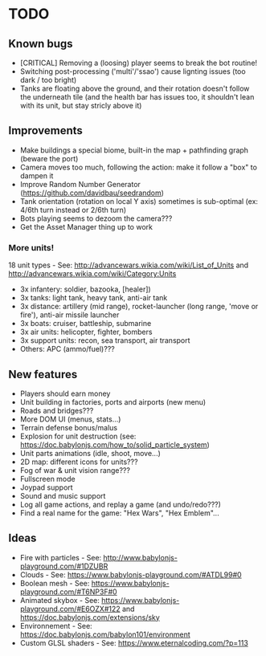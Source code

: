 # TODO

## Known bugs

* [CRITICAL] Removing a (loosing) player seems to break the bot routine!
* Switching post-processing ('multi'/'ssao') cause lignting issues (too dark / too bright)
* Tanks are floating above the ground, and their rotation doesn't follow the underneath tile (and the health bar has issues too, it shouldn't lean with its unit, but stay stricly above it)

## Improvements

* Make buildings a special biome, built-in the map + pathfinding graph (beware the port)
* Camera moves too much, following the action: make it follow a "box" to dampen it
* Improve Random Number Generator (https://github.com/davidbau/seedrandom)
* Tank orientation (rotation on local Y axis) sometimes is sub-optimal (ex: 4/6th turn instead or 2/6th turn)
* Bots playing seems to dezoom the camera???
* Get the Asset Manager thing up to work

### More units!

18 unit types - See: http://advancewars.wikia.com/wiki/List_of_Units and http://advancewars.wikia.com/wiki/Category:Units

  * 3x infantery: soldier, bazooka, [healer])
  * 3x tanks: light tank, heavy tank, anti-air tank
  * 3x distance: artillery (mid range), rocket-launcher (long range, 'move or fire'), anti-air missile launcher
  * 3x boats: cruiser, battleship, submarine
  * 3x air units: helicopter, fighter, bombers
  * 3x support units: recon, sea transport, air transport
  * Others: APC (ammo/fuel)???

## New features

* Players should earn money
* Unit building in factories, ports and airports (new menu)
* Roads and bridges???
* More DOM UI (menus, stats...)
* Terrain defense bonus/malus
* Explosion for unit destruction (see: https://doc.babylonjs.com/how_to/solid_particle_system)
* Unit parts animations (idle, shoot, move...)
* 2D map: different icons for units???
* Fog of war & unit vision range???
* Fullscreen mode
* Joypad support
* Sound and music support
* Log all game actions, and replay a game (and undo/redo???)
* Find a real name for the game: "Hex Wars", "Hex Emblem"...

## Ideas

* Fire with particles - See: http://www.babylonjs-playground.com/#1DZUBR
* Clouds - See: https://www.babylonjs-playground.com/#ATDL99#0
* Boolean mesh - See: https://www.babylonjs-playground.com/#T6NP3F#0
* Animated skybox - See: https://www.babylonjs-playground.com/#E6OZX#122 and https://doc.babylonjs.com/extensions/sky
* Environnement - See: https://doc.babylonjs.com/babylon101/environment
* Custom GLSL shaders - See: https://www.eternalcoding.com/?p=113

